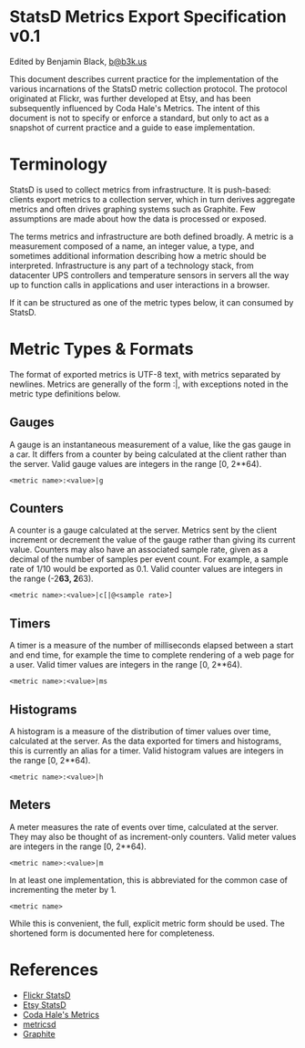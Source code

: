StatsD Metrics Export Specification v0.1
========================================

Edited by Benjamin Black, <b@b3k.us>

This document describes current practice for the implementation of the various incarnations of the StatsD metric collection protocol.  The protocol originated at Flickr, was further developed at Etsy, and has been subsequently influenced by Coda Hale's Metrics.  The intent of this document is not to specify or enforce a standard, but only to act as a snapshot of current practice and a guide to ease implementation.


Terminology
===========

StatsD is used to collect metrics from infrastructure.  It is push-based: clients export metrics to a collection server, which in turn derives aggregate metrics and often drives graphing systems such as Graphite.  Few assumptions are made about how the data is processed or exposed.

The terms metrics and infrastructure are both defined broadly.  A metric is a measurement composed of a name, an integer value, a type, and sometimes additional information describing how a metric should be interpreted.  Infrastructure is any part of a technology stack, from datacenter UPS controllers and temperature sensors in servers all the way up to function calls in applications and user interactions in a browser.

If it can be structured as one of the metric types below, it can consumed by StatsD.


Metric Types & Formats
======================

The format of exported metrics is UTF-8 text, with metrics separated by newlines.  Metrics are generally of the form <metric name>:<value>|<type>, with exceptions noted in the metric type definitions below.

Gauges
------

A gauge is an instantaneous measurement of a value, like the gas gauge in a car.  It differs from a counter by being calculated at the client rather than the server.  Valid gauge values are integers in the range [0, 2**64).

	<metric name>:<value>|g

Counters
--------

A counter is a gauge calculated at the server.  Metrics sent by the client increment or decrement the value of the gauge rather than giving its current value.  Counters may also have an associated sample rate, given as a decimal of the number of samples per event count.  For example, a sample rate of 1/10 would be exported as 0.1.   Valid counter values are integers in the range (-2**63, 2**63).

	<metric name>:<value>|c[|@<sample rate>]

Timers
------

A timer is a measure of the number of milliseconds elapsed between a start and end time, for example the time to complete rendering of a web page for a user.  Valid timer values are integers in the range [0, 2**64).

	<metric name>:<value>|ms

Histograms
----------

A histogram is a measure of the distribution of timer values over time, calculated at the server.  As the data exported for timers and histograms, this is currently an alias for a timer.  Valid histogram values are integers in the range [0, 2**64).

	<metric name>:<value>|h

Meters
------

A meter measures the rate of events over time, calculated at the server.  They may also be thought of as increment-only counters.  Valid meter values are integers in the range [0, 2**64).

	<metric name>:<value>|m

In at least one implementation, this is abbreviated for the common case of incrementing the meter by 1.

	<metric name>

While this is convenient, the full, explicit metric form should be used.  The shortened form is documented here for completeness.


References
==========

* [Flickr StatsD](http://code.flickr.com/blog/2008/10/27/counting-timing/)
* [Etsy StatsD](https://github.com/etsy/statsd)
* [Coda Hale's Metrics](http://metrics.codahale.com/)
* [metricsd](https://github.com/mojodna/metricsd)
* [Graphite](http://graphite.wikidot.com/)

